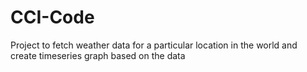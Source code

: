 # CCI-Code
Project to fetch weather data for a particular location in the world and create timeseries graph based on the data
